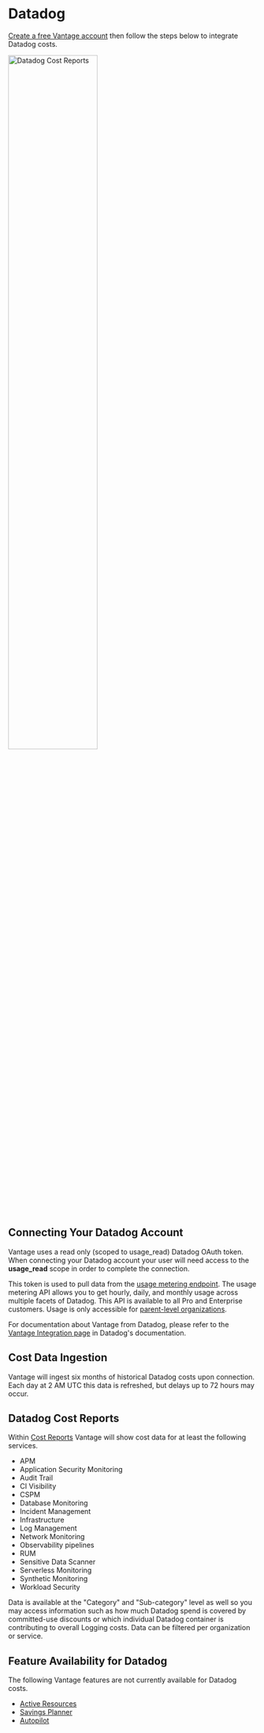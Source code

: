 # Datadog

[Create a free Vantage account](https://console.vantage.sh/signup) then follow the steps below to integrate Datadog costs.

<div style={{display:"flex", justifyContent:"center"}}>
    <img alt="Datadog Cost Reports" width="60%" src="/img/datadog_cost_report.png" />
</div>

## Connecting Your Datadog Account

Vantage uses a read only (scoped to usage_read) Datadog OAuth token. When connecting your Datadog account your user will need access to the **usage_read** scope in order to complete the connection.

This token is used to pull data from the [usage metering endpoint](https://docs.datadoghq.com/api/latest/usage-metering/). The usage metering API allows you to get hourly, daily, and monthly usage across multiple facets of Datadog. This API is available to all Pro and Enterprise customers. Usage is only accessible for [parent-level organizations](https://docs.datadoghq.com/account_management/multi_organization/).

For documentation about Vantage from Datadog, please refer to the [Vantage Integration page](https://docs.datadoghq.com/integrations/vantage/) in Datadog's documentation.

## Cost Data Ingestion

Vantage will ingest six months of historical Datadog costs upon connection. Each day at 2 AM UTC this data is refreshed, but delays up to 72 hours may occur.

## Datadog Cost Reports

Within [Cost Reports](/cost_reports/) Vantage will show cost data for at least the following services.

- APM
- Application Security Monitoring
- Audit Trail
- CI Visibility
- CSPM
- Database Monitoring
- Incident Management
- Infrastructure
- Log Management
- Network Monitoring
- Observability pipelines
- RUM
- Sensitive Data Scanner
- Serverless Monitoring
- Synthetic Monitoring
- Workload Security

Data is available at the "Category" and "Sub-category" level as well so you may access information such as how much Datadog spend is covered by committed-use discounts or which individual Datadog container is contributing to overall Logging costs. Data can be filtered per organization or service.

## Feature Availability for Datadog

The following Vantage features are not currently available for Datadog costs.

- [Active Resources](/active_resources/)
- [Savings Planner](/savings_planner/)
- [Autopilot](/autopilot/)
